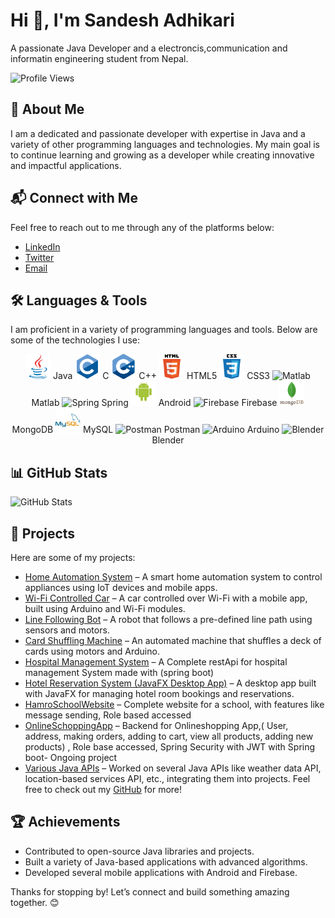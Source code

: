 # Hi 👋, I'm Sandesh Adhikari

A passionate Java Developer and a electroncis,communication and informatin engineering student  from Nepal.

![Profile Views](https://komarev.com/ghpvc/?username=sandesh12adk&label=Profile%20views&color=0e75b6&style=flat)

## 🌱 About Me
I am a dedicated and passionate  developer with expertise in Java and a variety of other programming languages and technologies. My main goal is to continue learning and growing as a developer while creating innovative and impactful applications.

## 📬 Connect with Me
Feel free to reach out to me through any of the platforms below:

- [LinkedIn](#)
- [Twitter](#)
- [Email](#sandesh12adk@gmail.com)

## 🛠️ Languages & Tools
I am proficient in a variety of programming languages and tools. Below are some of the technologies I use:

<p align="center">
  <img src="https://raw.githubusercontent.com/devicons/devicon/master/icons/java/java-original.svg" alt="Java" width="40" height="40"/> Java
  <img src="https://raw.githubusercontent.com/devicons/devicon/master/icons/c/c-original.svg" alt="C" width="40" height="40"/> C
  <img src="https://raw.githubusercontent.com/devicons/devicon/master/icons/cplusplus/cplusplus-original.svg" alt="C++" width="40" height="40"/> C++
  <img src="https://raw.githubusercontent.com/devicons/devicon/master/icons/html5/html5-original-wordmark.svg" alt="HTML5" width="40" height="40"/> HTML5
  <img src="https://raw.githubusercontent.com/devicons/devicon/master/icons/css3/css3-original-wordmark.svg" alt="CSS3" width="40" height="40"/> CSS3
  <img src="https://upload.wikimedia.org/wikipedia/commons/2/21/Matlab_Logo.png" alt="Matlab" width="40" height="40"/> Matlab
  <img src="https://www.vectorlogo.zone/logos/springio/springio-icon.svg" alt="Spring" width="40" height="40"/> Spring
  <img src="https://raw.githubusercontent.com/devicons/devicon/master/icons/android/android-original-wordmark.svg" alt="Android" width="40" height="40"/> Android
  <img src="https://www.vectorlogo.zone/logos/firebase/firebase-icon.svg" alt="Firebase" width="40" height="40"/> Firebase
  <img src="https://raw.githubusercontent.com/devicons/devicon/master/icons/mongodb/mongodb-original-wordmark.svg" alt="MongoDB" width="40" height="40"/> MongoDB
  <img src="https://raw.githubusercontent.com/devicons/devicon/master/icons/mysql/mysql-original-wordmark.svg" alt="MySQL" width="40" height="40"/> MySQL
  <img src="https://www.vectorlogo.zone/logos/getpostman/getpostman-icon.svg" alt="Postman" width="40" height="40"/> Postman
  <img src="https://cdn.worldvectorlogo.com/logos/arduino-1.svg" alt="Arduino" width="40" height="40"/> Arduino
  <img src="https://download.blender.org/branding/community/blender_community_badge_white.svg" alt="Blender" width="40" height="40"/> Blender
</p>

## 📊 GitHub Stats
![GitHub Stats](https://github-readme-stats.vercel.app/api/top-langs?username=sandesh12adk&show_icons=true&locale=en&layout=compact)

## 💼 Projects
Here are some of my projects:

- [Home Automation System](#) – A smart home automation system to control appliances using IoT devices and mobile apps.
- [Wi-Fi Controlled Car](#) – A car controlled over Wi-Fi with a mobile app, built using Arduino and Wi-Fi modules.
- [Line Following Bot](#) – A robot that follows a pre-defined line path using sensors and motors.
- [Card Shuffling Machine](#) – An automated machine that shuffles a deck of cards using motors and Arduino.
- [Hospital Management System](#) – A Complete restApi for hospital management System made with (spring boot)
- [Hotel Reservation System (JavaFX Desktop App)](#) – A desktop app built with JavaFX for managing hotel room bookings and reservations.
- [HamroSchoolWebsite](#) – Complete website for a school, with features like message sending, Role based accessed
- [OnlineSchoppingApp](#) – Backend for Onlineshopping App,( User, address, making orders, adding to cart, view all products, adding new products) , Role base accessed, Spring Security with JWT  with Spring
 boot- Ongoing project
- [Various Java APIs](#) – Worked on several Java APIs like weather data API, location-based services API, etc., integrating them into projects.
Feel free to check out my [GitHub](https://github.com/sandesh12adk) for more!

## 🏆 Achievements
- Contributed to open-source Java libraries and projects.
- Built a variety of Java-based applications with advanced algorithms.
- Developed several mobile applications with Android and Firebase.

Thanks for stopping by! Let’s connect and build something amazing together. 😊
